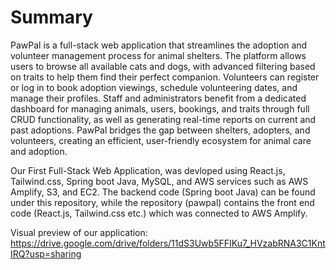 # Summary
PawPal is a full-stack web application that streamlines the adoption and volunteer management process for animal shelters. The platform allows users to browse all available cats and dogs, with advanced filtering based on traits to help them find their perfect companion. Volunteers can register or log in to book adoption viewings, schedule volunteering dates, and manage their profiles. Staff and administrators benefit from a dedicated dashboard for managing animals, users, bookings, and traits through full CRUD functionality, as well as generating real-time reports on current and past adoptions. PawPal bridges the gap between shelters, adopters, and volunteers, creating an efficient, user-friendly ecosystem for animal care and adoption.

Our First Full-Stack Web Application, was devloped using React.js, Tailwind.css, Spring boot Java, MySQL, and AWS services such as AWS Amplify, S3, and EC2. The backend code (Spring boot Java) can be found under this repository, while the repository (pawpal) contains the front end code (React.js, Tailwind.css etc.) which was connected to AWS Amplify.

Visual preview of our application: https://drive.google.com/drive/folders/11dS3Uwb5FFIKu7_HVzabRNA3C1KntIRQ?usp=sharing
